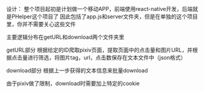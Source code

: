 设计：
整个项目起初是计划做一个移动APP，前端使用react-native开发，后端就是PHelper这个项目了
因此包括了app.js和server文件夹，但是在单独的这个项目里，你并不需要关心这些文件

主要逻辑分布在getURL和download两个文件夹里

getURL部分
根据给定的ID爬取pixiv页面，提取页面中的点击量和图片URL，并根据点击量进行筛选，将图片tag，url，点击数保存在文本文件中（json格式）

download部分
根据上一步获得的文本信息来批量download

由于pixiv做了限制，download时需要加上特定的cookie

